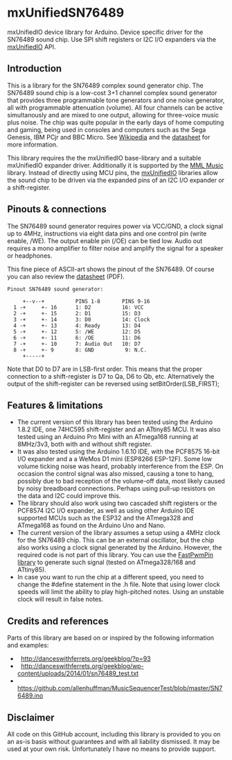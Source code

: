 # mxUnifiedSN76489
mxUnifiedIO device library for Arduino. Device specific driver for the SN76489 sound chip. Use SPI shift registers or I2C I/O expanders via the [mxUnifiedIO](https://github.com/maxint-rd/mxUnifiedIO) API.

## Introduction
This is a library for the SN76489 complex sound generator chip. The SN76489 sound chip is a low-cost 3+1 channel complex sound generator that provides three programmable tone generators and one noise generator, all with programmable attenuation (volume). All four channels can be active simultanously and are mixed to one output, allowing for three-voice music plus noise. The chip was quite popular in the early days of home computing and gaming, being used in consoles and computers such as the Sega Genesis, IBM PCjr and BBC Micro.
See [Wikipedia](https://en.wikipedia.org/wiki/Texas_Instruments_SN76489) and the [datasheet](documentation/datasheet%20SN76489AN.pdf) for more information.

This library requires the the mxUnifiedIO base-library and a suitable mxUnifiedIO expander driver. Additionally it is supported by the [MML Music](https://github.com/maxint-rd/MmlMusic) library. Instead of directly using MCU pins, the [mxUnifiedIO](https://github.com/maxint-rd/mxUnifiedIO) libraries allow the sound chip to be driven via the expanded pins of an I2C I/O expander or a shift-register.

## Pinouts & connections
The SN76489 sound generator requires power via VCC/GND, a clock signal up to 4MHz, instructions via eight data pins and one control pin (write enable, /WE). The output enable pin (/OE) can be tied low. Audio out requires a mono amplifier to filter noise and amplify the signal for a speaker or headphones.

This fine piece of ASCII-art shows the pinout of the SN76489. Of course you can also review the [datasheet](documentation/datasheet%20SN76489AN.pdf) (PDF).
```
Pinout SN76489 sound generator:

     +--v--+          PINS 1-8       PINS 9-16
  1 -+     +- 16      1: D2          16: VCC
  2 -+     +- 15      2: D1          15: D3
  3 -+     +- 14      3: D0          14: Clock
  4 -+     +- 13      4: Ready       13: D4
  5 -+     +- 12      5: /WE         12: D5
  6 -+     +- 11      6: /OE         11: D6
  7 -+     +- 10      7: Audio Out   10: D7
  8 -+     +- 9       8: GND          9: N.C.
     +-----+
```
Note that D0 to D7 are in LSB-first order. This means that the proper connection to a shift-register is D7 to Qa, D6 to Qb, etc. Alternatively the output of the shift-register can be reversed using setBitOrder(LSB_FIRST);

## Features & limitations
- The current version of this library has been tested using the Arduino 1.8.2 IDE, one 74HC595 shift-register and an ATtiny85 MCU. It was also tested using an Arduino Pro Mini with an ATmega168 running at 8MHz/3v3, both with and without shift register.
- It was also tested using the Arduino 1.6.10 IDE, with the PCF8575 16-bit I/O expander and a a WeMos D1 mini (ESP8266 ESP-12F). Some low volume ticking noise was heard, probably interference from the ESP. On occasion the control signal was also missed, causing a tone to hang, possibly due to bad reception of the volume-off data, most likely caused by noisy breadboard connections. Perhaps using pull-up resistors on the data and I2C could improve this.
- The library should also work using two cascaded shift registers or the PCF8574 I2C I/O expander, as well as using other Arduino IDE supported MCUs such as the ESP32 and the ATmega328 and ATmega168 as found on the Arduino Uno and Nano.
- The current version of the library assumes a setup using a 4MHz clock for the SN76489 chip. This can be an external oscillator, but the chip also works using a clock signal generated by the Arduino. However, the required code is not part of this library. You can use the [FastPwmPin library](https://github.com/maxint-rd/FastPwmPin) to generate such signal (tested on ATmega328/168 and ATtiny85).
- In case you want to run the chip at a different speed, you need to change the #define statement in the .h file. Note that using lower clock speeds will limit the ability to play high-pitched notes. Using an unstable clock will result in false notes.

## Credits and references
Parts of this library are based on or inspired by the following information and examples:
-   http://danceswithferrets.org/geekblog/?p=93
-   http://danceswithferrets.org/geekblog/wp-content/uploads/2014/01/sn76489_test.txt
-   https://github.com/allenhuffman/MusicSequencerTest/blob/master/SN76489.ino

## Disclaimer
All code on this GitHub account, including this library is provided to you on an as-is basis without guarantees and with all liability dismissed. It may be used at your own risk. Unfortunately I have no means to provide support.
